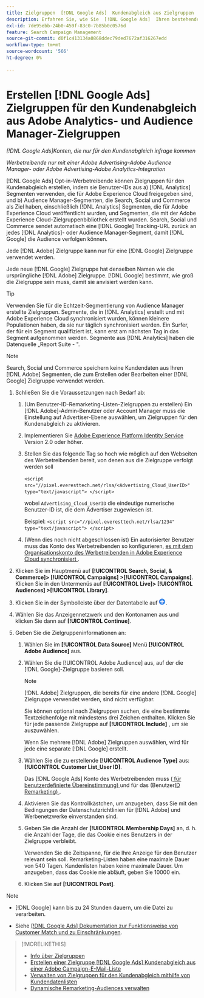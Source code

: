 ```yaml
---
title: Zielgruppen  [!DNL Google Ads]  Kundenabgleich aus Zielgruppen  [!DNL Adobe]  Zielgruppen erstellen
description: Erfahren Sie, wie Sie  [!DNL Google Ads]  Ihren bestehenden Adobe Analytics- und Audience Manager-Zielgruppen Kundenabgleich erstellen.
exl-id: 7de95ebb-24b0-459f-83c0-7b85b0c0576d
feature: Search Campaign Management
source-git-commit: d0f1c413134a0868ddec79ded7672af316267edd
workflow-type: tm+mt
source-wordcount: '566'
ht-degree: 0%

---
```


# Erstellen [!DNL Google Ads] Zielgruppen für den Kundenabgleich aus Adobe Analytics- und Audience Manager-Zielgruppen

*[!DNL Google Ads]Konten, die nur für den Kundenabgleich infrage kommen*

*Werbetreibende nur mit einer Adobe Advertising-Adobe Audience Manager- oder Adobe Advertising-Adobe Analytics-Integration*

[!DNL Google Ads] Opt-in-Werbetreibende können Zielgruppen für den Kundenabgleich erstellen, indem sie Benutzer-IDs aus a) [!DNL Analytics] Segmenten verwenden, die für Adobe Experience Cloud freigegeben sind, und b) Audience Manager-Segmenten, die Search, Social und Commerce als Ziel haben, einschließlich [!DNL Analytics] Segmenten, die für Adobe Experience Cloud veröffentlicht wurden, und Segmenten, die mit der Adobe Experience Cloud-Zielgruppenbibliothek erstellt wurden. Search, Social und Commerce sendet automatisch eine [!DNL Google] Tracking-URL zurück an jedes [!DNL Analytics]- oder Audience Manager-Segment, damit [!DNL Google] die Audience verfolgen können.

Jede [!DNL Adobe] Zielgruppe kann nur für eine [!DNL Google] Zielgruppe verwendet werden.

Jede neue [!DNL Google] Zielgruppe hat denselben Namen wie die ursprüngliche [!DNL Adobe] Zielgruppe. [!DNL Google] bestimmt, wie groß die Zielgruppe sein muss, damit sie anvisiert werden kann.

>[!TIP]
>
>Verwenden Sie für die Echtzeit-Segmentierung von Audience Manager erstellte Zielgruppen. Segmente, die in [!DNL Analytics] erstellt und mit Adobe Experience Cloud synchronisiert wurden, können kleinere Populationen haben, da sie nur täglich synchronisiert werden. Ein Surfer, der für ein Segment qualifiziert ist, kann erst am nächsten Tag in das Segment aufgenommen werden. Segmente aus [!DNL Analytics] haben die Datenquelle „Report Suite - &quot;.

>[!NOTE]
>
>Search, Social und Commerce speichern keine Kundendaten aus Ihren [!DNL Adobe] Segmenten, die zum Erstellen oder Bearbeiten einer [!DNL Google] Zielgruppe verwendet werden.

1. Schließen Sie die Voraussetzungen nach Bedarf ab:

   1. (Um Benutzer-ID-Remarketing-Listen-Zielgruppen zu erstellen) Ein [!DNL Adobe]-Admin-Benutzer oder Account Manager muss die Einstellung auf Advertiser-Ebene auswählen, um Zielgruppen für den Kundenabgleich zu aktivieren.

   1. Implementieren Sie [Adobe Experience Platform Identity Service](https://experienceleague.adobe.com/docs/id-service/using/home.html?lang=de) Version 2.0 oder höher.

   1. Stellen Sie das folgende Tag so hoch wie möglich auf den Webseiten des Werbetreibenden bereit, von denen aus die Zielgruppe verfolgt werden soll

      `<script src="//pixel.everesttech.net/rlsa/<Advertising_Cloud_UserID>" type="text/javascript"> </script>`

      wobei `Advertising_Cloud_UserID` die eindeutige numerische Benutzer-ID ist, die dem Advertiser zugewiesen ist.

      Beispiel: `<script src="//pixel.everesttech.net/rlsa/1234" type="text/javascript"> </script>`

   1. (Wenn dies noch nicht abgeschlossen ist) Ein autorisierter Benutzer muss das Konto des Werbetreibenden so konfigurieren, [ es mit dem Organisationskonto des Werbetreibenden in Adobe Experience Cloud synchronisiert ](/help/search-social-commerce/admin/sync-adobe-audiences.md).

1. Klicken Sie im Hauptmenü auf **[!UICONTROL Search, Social, & Commerce]> [!UICONTROL Campaigns] >[!UICONTROL Campaigns]**. Klicken Sie in den Untermenüs auf **[!UICONTROL Live]> [!UICONTROL Audiences] >[!UICONTROL Library]**.

1. Klicken Sie in der Symbolleiste über der Datentabelle auf ![Erstellen](/help/search-social-commerce/assets/add.png "Erstellen").

1. Wählen Sie das Anzeigennetzwerk und den Kontonamen aus und klicken Sie dann auf **[!UICONTROL Continue]**.

1. Geben Sie die Zielgruppeninformationen an:

   1. Wählen Sie im **[!UICONTROL Data Source]** Menü **[!UICONTROL Adobe Audience]** aus.

   1. Wählen Sie die [!UICONTROL Adobe Audience] aus, auf der die [!DNL Google]-Zielgruppe basieren soll.

      >[!NOTE]
      >
      >[!DNL Adobe] Zielgruppen, die bereits für eine andere [!DNL Google] Zielgruppe verwendet werden, sind nicht verfügbar.

      Sie können optional nach Zielgruppen suchen, die eine bestimmte Textzeichenfolge mit mindestens drei Zeichen enthalten. Klicken Sie für jede passende Zielgruppe auf **[!UICONTROL Include]** , um sie auszuwählen.

      Wenn Sie mehrere [!DNL Adobe] Zielgruppen auswählen, wird für jede eine separate [!DNL Google] erstellt.

   1. Wählen Sie die zu erstellende **[!UICONTROL Audience Type]** aus: **[!UICONTROL Customer List_User ID]**.

      Das [!DNL Google Ads] Konto des Werbetreibenden muss ([ für benutzerdefinierte Übereinstimmung) ](https://support.google.com/adspolicy/answer/6299717) und für das (Benutzer[ID Remarketing) ](https://support.google.com/google-ads/answer/9199250).

   1. Aktivieren Sie das Kontrollkästchen, um anzugeben, dass Sie mit den Bedingungen der Datenschutzrichtlinien für [!DNL Adobe] und Werbenetzwerke einverstanden sind.

   1. Geben Sie die Anzahl der **[!UICONTROL Membership Days]** an, d. h. die Anzahl der Tage, die das Cookie eines Benutzers in der Zielgruppe verbleibt.

      Verwenden Sie die Zeitspanne, für die Ihre Anzeige für den Benutzer relevant sein soll. Remarketing-Listen haben eine maximale Dauer von 540 Tagen. Kundenlisten haben keine maximale Dauer. Um anzugeben, dass das Cookie nie abläuft, geben Sie 10000 ein.

   1. Klicken Sie auf **[!UICONTROL Post]**.

>[!NOTE]
>
>* [!DNL Google] kann bis zu 24 Stunden dauern, um die Datei zu verarbeiten.
>
>* Siehe [[!DNL Google Ads] Dokumentation zur Funktionsweise von Customer Match und zu Einschränkungen](https://support.google.com/displayvideo/answer/9539301).

>[!MORELIKETHIS]
>
>* [Info über Zielgruppen](audience-about.md)
>* [Erstellen einer Zielgruppe  [!DNL Google Ads]  Kundenabgleich aus einer Adobe Campaign-E-Mail-Liste](google-audience-from-campaign-email-list.md)
>* [Verwalten von Zielgruppen für den Kundenabgleich mithilfe von Kundendatenlisten](audience-from-customer-data-list.md)
>* [Dynamische Remarketing-Audiences verwalten](audience-dynamic-remarketing-manage.md)
